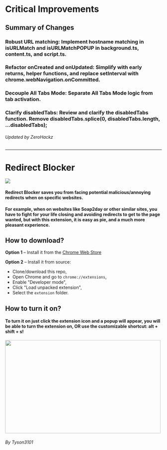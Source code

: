# Critical Improvements

## Summary of Changes

### Robust URL matching: Implement hostname matching in isURLMatch and isURLMatchPOPUP in background.ts, content.ts, and script.ts.

### Refactor onCreated and onUpdated: Simplify with early returns, helper functions, and replace setInterval with chrome.webNavigation.onCommitted.

### Decouple All Tabs Mode: Separate All Tabs Mode logic from tab activation.

### Clarify disabledTabs: Review and clarify the disabledTabs function. Remove disabledTabs.splice(0, disabledTabs.length, ...disabledTabs);

###### Updated by ZeroHackz
---------------
# Redirect Blocker

<img src="./extension/img/Icon128.png" />

#### Redirect Blocker saves you from facing potential malicious/annoying redirects when on specific websites.

#### For example, when on websites like Soap2day or other similar sites, you have to fight for your life closing and avoiding redirects to get to the page wanted, but with this extension, it is easy as pie, and a much more pleasant experience.

## How to download?

**Option 1** – Install it from the [Chrome Web Store](https://chrome.google.com/webstore/detail/redirect-blocker/egmgebeelgaakhaoodlmnimbfemfgdah)

**Option 2** – Install it from source:

- Clone/download this repo,
- Open Chrome and go to `chrome://extensions`,
- Enable "Developer mode",
- Click "Load unpacked extension",
- Select the `extension` folder.

## How to turn it on?

#### To turn it on just click the extension icon and a popup will appear, you will be able to turn the extension on, OR use the customizable shortcut: alt + shift + s!

<img src="./images/ShowcaseImg.png" width="500" height="300"/>

###### By Tyson3101
